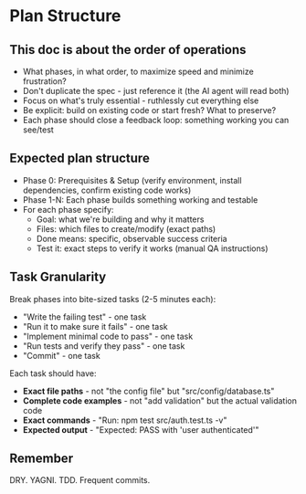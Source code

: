 # Plan Structure

## This doc is about the order of operations

- What phases, in what order, to maximize speed and minimize frustration?
- Don't duplicate the spec - just reference it (the AI agent will read both)
- Focus on what's truly essential - ruthlessly cut everything else
- Be explicit: build on existing code or start fresh? What to preserve?
- Each phase should close a feedback loop: something working you can see/test

## Expected plan structure

- Phase 0: Prerequisites & Setup (verify environment, install dependencies, confirm existing code works)
- Phase 1-N: Each phase builds something working and testable
- For each phase specify:
  - Goal: what we're building and why it matters
  - Files: which files to create/modify (exact paths)
  - Done means: specific, observable success criteria
  - Test it: exact steps to verify it works (manual QA instructions)

## Task Granularity

Break phases into bite-sized tasks (2-5 minutes each):
- "Write the failing test" - one task
- "Run it to make sure it fails" - one task
- "Implement minimal code to pass" - one task
- "Run tests and verify they pass" - one task
- "Commit" - one task

Each task should have:
- **Exact file paths** - not "the config file" but "src/config/database.ts"
- **Complete code examples** - not "add validation" but the actual validation code
- **Exact commands** - "Run: npm test src/auth.test.ts -v"
- **Expected output** - "Expected: PASS with 'user authenticated'"

## Remember

DRY. YAGNI. TDD. Frequent commits.

